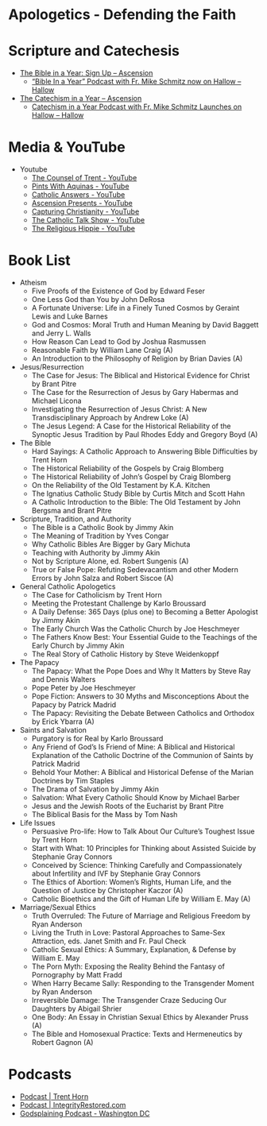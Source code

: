 # Apologetics - Defending the Faith

# Scripture and Catechesis

- [The Bible in a Year: Sign Up – Ascension](https://ascensionpress.com/pages/biy-registration)
    - [“Bible In a Year” Podcast with Fr. Mike Schmitz now on Hallow – Hallow](https://hallow.com/blog/bible-in-a-year-with-father-mike-schmitz/)
- [The Catechism in a Year – Ascension](https://ascensionpress.com/pages/catechisminayear)
    - [Catechism in a Year Podcast with Fr. Mike Schmitz Launches on Hallow – Hallow](https://hallow.com/blog/catechism-in-a-year-fr-mike-schmitz/)

# Media & YouTube

- Youtube
    - [The Counsel of Trent - YouTube](https://www.youtube.com/@TheCounselofTrent)
    - [Pints With Aquinas - YouTube](https://www.youtube.com/@PintsWithAquinas)
    - [Catholic Answers - YouTube](https://www.youtube.com/@catholiccom)
    - [Ascension Presents - YouTube](https://www.youtube.com/@AscensionPresents)
    - [Capturing Christianity - YouTube](https://www.youtube.com/@CapturingChristianity)
    - [The Catholic Talk Show - YouTube](https://www.youtube.com/@CatholicTalkShow)
    - [The Religious Hippie - YouTube](https://www.youtube.com/@TheReligiousHippie)

# Book List

- Atheism
    - Five Proofs of the Existence of God by Edward Feser
    - One Less God than You by John DeRosa
    - A Fortunate Universe: Life in a Finely Tuned Cosmos by Geraint Lewis and Luke Barnes
    - God and Cosmos: Moral Truth and Human Meaning by David Baggett and Jerry L. Walls
    - How Reason Can Lead to God by Joshua Rasmussen
    - Reasonable Faith by William Lane Craig (A)
    - An Introduction to the Philosophy of Religion by Brian Davies (A)
- Jesus/Resurrection
    - The Case for Jesus: The Biblical and Historical Evidence for Christ by Brant Pitre
    - The Case for the Resurrection of Jesus by Gary Habermas and Michael Licona
    - Investigating the Resurrection of Jesus Christ: A New Transdisciplinary Approach by Andrew Loke (A)
    - The Jesus Legend: A Case for the Historical Reliability of the Synoptic Jesus Tradition by Paul Rhodes Eddy and Gregory Boyd (A)
- The Bible
    - Hard Sayings: A Catholic Approach to Answering Bible Difficulties by Trent Horn
    - The Historical Reliability of the Gospels by Craig Blomberg
    - The Historical Reliability of John’s Gospel by Craig Blomberg
    - On the Reliability of the Old Testament by K.A. Kitchen
    - The Ignatius Catholic Study Bible by Curtis Mitch and Scott Hahn
    - A Catholic Introduction to the Bible: The Old Testament by John Bergsma and Brant Pitre
- Scripture, Tradition, and Authority
    - The Bible is a Catholic Book by Jimmy Akin
    - The Meaning of Tradition by Yves Congar
    - Why Catholic Bibles Are Bigger by Gary Michuta
    - Teaching with Authority by Jimmy Akin
    - Not by Scripture Alone, ed. Robert Sungenis (A)
    - True or False Pope: Refuting Sedevacantism and other Modern Errors by John Salza and Robert Siscoe (A)
- General Catholic Apologetics
    - The Case for Catholicism by Trent Horn
    - Meeting the Protestant Challenge by Karlo Broussard
    - A Daily Defense: 365 Days (plus one) to Becoming a Better Apologist by Jimmy Akin
    - The Early Church Was the Catholic Church by Joe Heschmeyer
    - The Fathers Know Best: Your Essential Guide to the Teachings of the Early Church by Jimmy Akin
    - The Real Story of Catholic History by Steve Weidenkoppf
- The Papacy
    - The Papacy: What the Pope Does and Why It Matters by Steve Ray and Dennis Walters
    - Pope Peter by Joe Heschmeyer
    - Pope Fiction: Answers to 30 Myths and Misconceptions About the Papacy by Patrick Madrid
    - The Papacy: Revisiting the Debate Between Catholics and Orthodox by Erick Ybarra (A)
- Saints and Salvation
    - Purgatory is for Real by Karlo Broussard
    - Any Friend of God’s Is Friend of Mine: A Biblical and Historical Explanation of the Catholic Doctrine of the Communion of Saints by Patrick Madrid
    - Behold Your Mother: A Biblical and Historical Defense of the Marian Doctrines by Tim Staples
    - The Drama of Salvation by Jimmy Akin
    - Salvation: What Every Catholic Should Know by Michael Barber
    - Jesus and the Jewish Roots of the Eucharist by Brant Pitre
    - The Biblical Basis for the Mass by Tom Nash
- Life Issues
    - Persuasive Pro-life: How to Talk About Our Culture’s Toughest Issue by Trent Horn
    - Start with What: 10 Principles for Thinking about Assisted Suicide by Stephanie Gray Connors
    - Conceived by Science: Thinking Carefully and Compassionately about Infertility and IVF by Stephanie Gray Connors
    - The Ethics of Abortion: Women’s Rights, Human Life, and the Question of Justice by Christopher Kaczor (A)
    - Catholic Bioethics and the Gift of Human Life by William E. May (A)
- Marriage/Sexual Ethics
    - Truth Overruled: The Future of Marriage and Religious Freedom by Ryan Anderson
    - Living the Truth in Love: Pastoral Approaches to Same-Sex Attraction, eds. Janet Smith and Fr. Paul Check
    - Catholic Sexual Ethics: A Summary, Explanation, & Defense by William E. May
    - The Porn Myth: Exposing the Reality Behind the Fantasy of Pornography by Matt Fradd
    - When Harry Became Sally: Responding to the Transgender Moment by Ryan Anderson
    - Irreversible Damage: The Transgender Craze Seducing Our Daughters by Abigail Shrier
    - One Body: An Essay in Christian Sexual Ethics by Alexander Pruss (A)
    - The Bible and Homosexual Practice: Texts and Hermeneutics by Robert Gagnon (A)

# Podcasts

- [Podcast | Trent Horn](https://www.trenthorn.com/podcast/)
- [Podcast | IntegrityRestored.com](https://integrityrestored.com/podcasts/)
- [Godsplaining Podcast - Washington DC](https://godsplaining.org/)